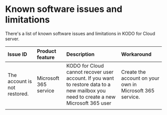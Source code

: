 # Known software issues and limitations

There's a list of known software issues and limitations in KODO for Cloud server. 

| Issue ID | Product feature | Description | Workaround |
| :--- | :--- | :--- | :--- |
| The account is not restored. | Microsoft 365 service | KODO for Cloud cannot recover user account. If you want to restore data to a new mailbox you need to create a new Microsoft 365 user | Create the account on your own in Microsoft 365 service. |
|  |  |  |  |

